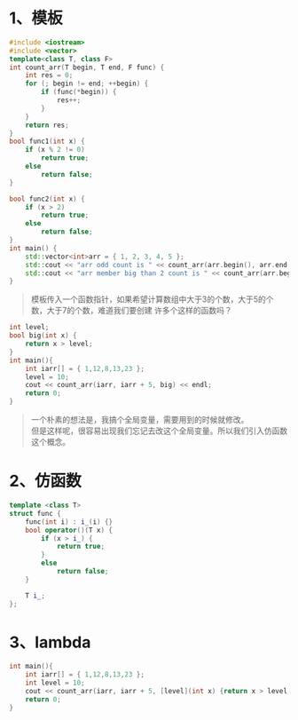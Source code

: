 # 1、模板
```cpp
#include <iostream>
#include <vector>
template<class T, class F>
int count_arr(T begin, T end, F func) {
	int res = 0;
	for (; begin != end; ++begin) {
		if (func(*begin)) {
			res++;
		}
	}
	return res;
}
bool func1(int x) {
	if (x % 2 != 0)
		return true;
	else
		return false;
}

bool func2(int x) {
	if (x > 2)
		return true;
	else
		return false;
}
int main() {
	std::vector<int>arr = { 1, 2, 3, 4, 5 };
	std::cout << "arr odd count is " << count_arr(arr.begin(), arr.end(), func1) << std::endl;
	std::cout << "arr member big than 2 count is " << count_arr(arr.begin(), arr.end(), func2) << std::endl;
}
```

> 模板传入一个函数指针，如果希望计算数组中大于3的个数，大于5的个数，大于7的个数，难道我们要创建 许多个这样的函数吗？

```cpp
int level;
bool big(int x) {
    return x > level;
}
int main(){
    int iarr[] = { 1,12,8,13,23 };
    level = 10;
    cout << count_arr(iarr, iarr + 5, big) << endl;   
    return 0;
}
```
> 一个朴素的想法是，我搞个全局变量，需要用到的时候就修改。  
> 但是这样呢，很容易出现我们忘记去改这个全局变量。所以我们引入仿函数这个概念。

# 2、仿函数
```cpp
template <class T>
struct func {
	func(int i) : i_(i) {}
	bool operator()(T x) {
		if (x > i_) {
			return true;
		}
		else
			return false;
	}

	T i_;
};
```

# 3、lambda
```cpp
int main(){
    int iarr[] = { 1,12,8,13,23 };
    int level = 10;
    cout << count_arr(iarr, iarr + 5, [level](int x) {return x > level; }) << endl;
    return 0;
}
```